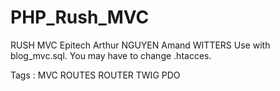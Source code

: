 # PHP_Rush_MVC
RUSH MVC Epitech Arthur NGUYEN Amand WITTERS
Use with blog_mvc.sql.
You may have to change .htacces.

Tags : MVC ROUTES ROUTER TWIG PDO